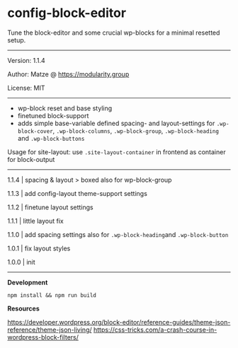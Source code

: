 # config-block-editor

Tune the block-editor and some crucial wp-blocks for a minimal resetted setup.

---

Version: 1.1.4

Author: Matze @ https://modularity.group

License: MIT

---

- wp-block reset and base styling
- finetuned block-support
- adds simple base-variable defined spacing- and layout-settings for `.wp-block-cover`, `.wp-block-columns`, `.wp-block-group`, `.wp-block-heading` and `.wp-block-buttons`

Usage for site-layout: use `.site-layout-container` in frontend as container for block-output

---

1.1.4 | spacing & layout > boxed also for wp-block-group

1.1.3 | add config-layout theme-support settings

1.1.2 | finetune layout settings

1.1.1 | little layout fix

1.1.0 | add spacing settings also for `.wp-block-heading`and `.wp-block-button`

1.0.1 | fix layout styles

1.0.0 | init

---

**Development**

`npm install && npm run build`

**Resources**

https://developer.wordpress.org/block-editor/reference-guides/theme-json-reference/theme-json-living/
https://css-tricks.com/a-crash-course-in-wordpress-block-filters/
